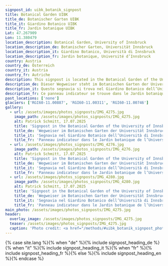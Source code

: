 ```yaml
---
signpost_id: uibk_botanik_signpost
title: Botanical Garden UIBK
title_de: Botanischer Garten UIBK
title_it: Giardino Botanico UIBK
title_fr: Jardin botanique UIBK
Lat: 47.267909
Lon: 11.380479
location_description: Botanical Garden, University of Innsbruck
location_description_de: Botanischer Garten, Universität Innsbruck
location_description_it: Giardino Botanico, Università di Innsbruck
location_description_fr: Jardin botanique, Université d’Innsbruck
country: Austria
country_de: Österreich
country_it: Austria
country_fr: Autriche
description: This signpost is located in the Botanical Garden of the University of Innsbruck, surrounded by 7,000 plant species from the most diverse habitats on Earth.
description_de: Dieser Wegweiser steht im Botanischen Garten der Universität Innsbruck, umgeben von 7000 Pflanzenarten aus den verschiedensten Lebensräumen der Erde.
description_it: Questo segnavia si trova nel Giardino Botanico dell’Università di Innsbruck, circondato da 7.000 specie vegetali provenienti dagli habitat più diversi della Terra.
description_fr: Ce panneau indicateur se trouve dans le Jardin botanique de l’Université d’Innsbruck, entouré de 7 000 espèces végétales provenant des habitats les plus variés de la planète.
past_locations: ['none']
glaciers: ['RGI60-11.00887', 'RGI60-11.00311', 'RGI60-11.00746']
gallery:
  - url: /assets/images/photos_signposts/IMG_4275.jpg
    image_path: /assets/images/photos_signposts/IMG_4275.jpg
    alt: Patrick Schmitt, 17.07.2025
    title: 'Signpost in the Botanical Garden of the University of Innsbruck. Photo credit: <a href="/methods/#uibk_botanik_signpost_photo1">Patrick Schmitt, 17.07.2025</a>'
    title_de: 'Wegweiser im Botanischen Garten der Universität Innsbruck. Photo credit: <a href="/methods/#uibk_botanik_signpost_photo1">Patrick Schmitt, 17.07.2025</a>'
    title_it: 'Segnavia nel Giardino Botanico dell’Università di Innsbruck. Photo credit: <a href="/methods/#uibk_botanik_signpost_photo1">Patrick Schmitt, 17.07.2025</a>'
    title_fr: 'Panneau indicateur dans le Jardin botanique de l’Université d’Innsbruck. Photo credit: <a href="/methods/#uibk_botanik_signpost_photo1">Patrick Schmitt, 17.07.2025</a>'
  - url: /assets/images/photos_signposts/IMG_4276.jpg
    image_path: /assets/images/photos_signposts/IMG_4276.jpg
    alt: Patrick Schmitt, 17.07.2025
    title: 'Signpost in the Botanical Garden of the University of Innsbruck. Photo credit: <a href="/methods/#uibk_botanik_signpost_photo2">Patrick Schmitt, 17.07.2025</a>'
    title_de: 'Wegweiser im Botanischen Garten der Universität Innsbruck. Photo credit: <a href="/methods/#uibk_botanik_signpost_photo2">Patrick Schmitt, 17.07.2025</a>'
    title_it: 'Segnavia nel Giardino Botanico dell’Università di Innsbruck. Photo credit: <a href="/methods/#uibk_botanik_signpost_photo2">Patrick Schmitt, 17.07.2025</a>'
    title_fr: 'Panneau indicateur dans le Jardin botanique de l’Université d’Innsbruck. Photo credit: <a href="/methods/#uibk_botanik_signpost_photo2">Patrick Schmitt, 17.07.2025</a>'
  - url: /assets/images/photos_signposts/IMG_4280.jpg
    image_path: /assets/images/photos_signposts/IMG_4280.jpg
    alt: Patrick Schmitt, 17.07.2025
    title: 'Signpost in the Botanical Garden of the University of Innsbruck. Photo credit: <a href="/methods/#uibk_botanik_signpost_photo3">Patrick Schmitt, 17.07.2025</a>'
    title_de: 'Wegweiser im Botanischen Garten der Universität Innsbruck. Photo credit: <a href="/methods/#uibk_botanik_signpost_photo3">Patrick Schmitt, 17.07.2025</a>'
    title_it: 'Segnavia nel Giardino Botanico dell’Università di Innsbruck. Photo credit: <a href="/methods/#uibk_botanik_signpost_photo3">Patrick Schmitt, 17.07.2025</a>'
    title_fr: 'Panneau indicateur dans le Jardin botanique de l’Université d’Innsbruck. Photo credit: <a href="/methods/#uibk_botanik_signpost_photo3">Patrick Schmitt, 17.07.2025</a>'
main_photo: /assets/images/photos_signposts/IMG_4275.jpg
header:
  overlay_image: /assets/images/photos_signposts/IMG_4275.jpg
  teaser: /assets/images/photos_signposts/IMG_4275.jpg
  caption: 'Photo credit: <a href="/methods/#uibk_botanik_signpost_photo1">Patrick Schmitt, 17.07.2025</a>'
---
```

{% case site.lang %}{% when "de" %}{% include signpost_heading_de %}{% when "it" %}{% include signpost_heading_it %}{% when "fr" %}{% include signpost_heading_fr %}{% else %}{% include signpost_heading_en %}{% endcase %}
